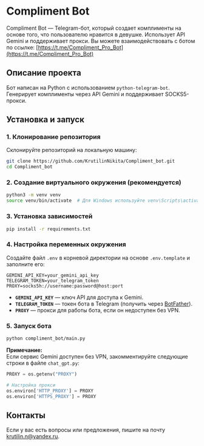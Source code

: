 # Compliment Bot

Compliment Bot — Telegram-бот, который создает комплименты на основе того, что пользователю нравится в девушке. Использует API Gemini и поддерживает прокси.
Вы можете взаимодействовать с ботом по ссылке: [https://t.me/Compliment_Pro_Bot](https://t.me/Compliment_Pro_Bot)

## Описание проекта

Бот написан на Python с использованием `python-telegram-bot`. Генерирует комплименты через API Gemini и поддерживает SOCKS5-прокси.

## Установка и запуск

### 1. Клонирование репозитория

Склонируйте репозиторий на локальную машину:

```bash
git clone https://github.com/KrutilinNikita/Compliment_bot.git
cd Compliment_bot
```

### 2. Создание виртуального окружения (рекомендуется)

```bash
python3 -m venv venv
source venv/bin/activate  # Для Windows используйте venv\Scripts\activate
```

### 3. Установка зависимостей

```bash
pip install -r requirements.txt
```

### 4. Настройка переменных окружения

Создайте файл `.env` в корневой директории на основе `.env.template` и заполните его:

```
GEMINI_API_KEY=your_gemini_api_key
TELEGRAM_TOKEN=your_telegram_token
PROXY=socks5h://username:password@host:port
```

- **`GEMINI_API_KEY`** — ключ API для доступа к Gemini.
- **`TELEGRAM_TOKEN`** — токен бота в Telegram (получить через [BotFather](https://t.me/BotFather)).
- **`PROXY`**  — прокси для работы бота, если он недоступен без VPN.

### 5. Запуск бота

```bash
python compliment_bot/main.py
```

**Примечание:**  
Если сервис Gemini доступен без VPN, закомментируйте следующие строки в файле `chat_gpt.py`:

```python
PROXY = os.getenv("PROXY")

# Настройка прокси
os.environ['HTTP_PROXY'] = PROXY
os.environ['HTTPS_PROXY'] = PROXY
```

## Контакты

Если у вас есть вопросы или предложения, пишите на почту [krutilin.n@yandex.ru](mailto:krutilin.n@yandex.ru).
